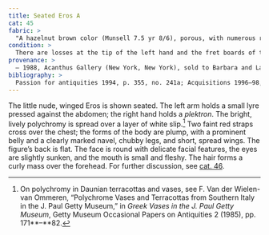 ```yaml
---
title: Seated Eros A
cat: 45
fabric: >
  "A hazelnut brown color (Munsell 7.5 yr 8/6), porous, with numerous reflective inclusions. Thick white slip with polychrome pigments preserved in a number of places: pink (upper section of the wings, complexion), black (hair), light blue (edge and lower part of the wings), and red (lips and straps). Made with bivalve molds."
condition: >
  There are losses at the tip of the left hand and the fret boards of the instrument; surface accretions and black stains appear overall. There is a small circular hole beneath the buttocks.
provenance: >
  – 1988, Acanthus Gallery (New York, New York), sold to Barbara and Lawrence Fleischman (New York, New York), 1988; 1988–96, Barbara and Lawrence Fleischman (New York, New York), donated to the J. Paul Getty Museum, 1996.
bibliography: >
  Passion for antiquities 1994, p. 355, no. 241a; Acquisitions 1996–98, p. 67.
---
```

The little nude, winged Eros is shown seated. The left arm holds a small
lyre pressed against the abdomen; the right hand holds a *plektron*. The
bright, lively polychromy is spread over a layer of white slip.[^1] Two
faint red straps cross over the chest; the forms of the body are plump,
with a prominent belly and a clearly marked navel, chubby legs, and
short, spread wings. The figure’s back is flat. The face is round with
delicate facial features, the eyes are slightly sunken, and the mouth is
small and fleshy. The hair forms a curly mass over the forehead. For
further discussion, see [cat. 46](46).

[^1]: On polychromy in Daunian terracottas and vases, see F. Van der
    Wielen-van Ommeren, “Polychrome Vases and Terracottas from Southern
    Italy in the J. Paul Getty Museum,” in *Greek Vases in the J. Paul
    Getty Museum*, Getty Museum Occasional Papers on Antiquities 2
    (1985), pp. 171**–**82.
